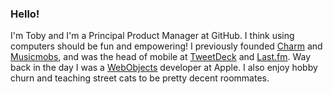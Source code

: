 ### Hello!

I'm Toby and I'm a Principal Product Manager at GitHub. I think using computers should be fun and empowering! I previously founded [Charm](https://changelog.com/podcast/481) and [Musicmobs](https://www.macworld.com/article/172903/musicmobs.html), and was the head of mobile at [TweetDeck](https://www.zdnet.com/article/steve-jobs-attacks-android-mess-small-tablets/) and [Last.fm](https://www.youtube.com/watch?v=aNeibgeqQg8). Way back in the day I was a [WebObjects](https://www.youtube.com/watch?v=BgOUaSmXfUU) developer at Apple. I also enjoy hobby churn and teaching street cats to be pretty decent roommates.
